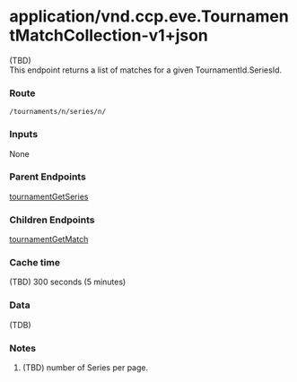 # application/vnd.ccp.eve.TournamentMatchCollection-v1+json
(TBD)  
This endpoint returns a list of matches for a given TournamentId.SeriesId.

### Route
`/tournaments/n/series/n/`

### Inputs
None

### Parent Endpoints
[tournamentGetSeries](tournamentGetSeries.md)

### Children Endpoints
[tournamentGetMatch](tournamentGetMatch.md)

### Cache time

(TBD) 300 seconds (5 minutes)

### Data
(TDB)        
        		
### Notes
1. (TBD) number of Series per page.

